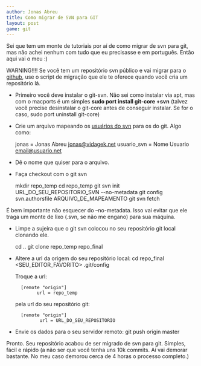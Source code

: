 ```yaml
---
author: Jonas Abreu
title: Como migrar de SVN para GIT
layout: post
game: git
---
```


Sei que tem um monte de tutoriais por aí de como migrar de svn para git, mas não achei nenhum com tudo que eu precisasse e em português. Então aqui vai o meu :)

WARNING!!!! Se você tem um repositório svn público e vai migrar para o [github][1], use o script de migração que ele te oferece quando você cria um repositório lá.

*  Primeiro você deve instalar o git-svn. Não sei como instalar via apt, mas com o macports é um simples **sudo port install git-core +svn** (talvez você precise desinstalar o git-core antes de conseguir instalar. Se for o caso, sudo port uninstall git-core)
*  Crie um arquivo mapeando os [usuários do svn][2] para os do git. Algo como:
	
	jonas = Jonas Abreu <jonas@vidagek.net>
	usuario_svn = Nome Usuario <email@usuario.net>
    
* Dê o nome que quiser para o arquivo.
* Faça checkout com o git svn

	mkdir repo_temp
	cd repo_temp
	git svn init URL_DO_SEU_REPOSITORIO_SVN --no-metadata
	git config svn.authorsfile ARQUIVO_DE_MAPEAMENTO
	git svn fetch
        
É bem importante não esquecer do –no-metadata. Isso vai evitar que ele traga um monte de lixo (.svn, se não me engano) para sua máquina.

* Limpe a sujeira que o git svn colocou no seu repositório git local clonando ele.
	
	cd ..
	git clone repo_temp repo_final

* Altere a url da origem do seu repositório local:
        cd repo_final
        <SEU_EDITOR_FAVORITO> .git/config
        
    
    Troque a url:
    
        [remote "origin"]
              url = repo_temp
        
    
    pela url do seu repositório git:
    
        [remote "origin"]
               url = URL_DO_SEU_REPOSITORIO
        

*   Envie os dados para o seu servidor remoto: 
        git push origin master

Pronto. Seu repositório acabou de ser migrado de svn para git. Simples, fácil e rápido (a não ser que você tenha uns 10k commits. Aí vai demorar bastante. No meu caso demorou cerca de 4 horas o processo completo.) 
        
 [1]: http://github.com
 [2]: http://vidageek.net/2009/06/15/como-descobrir-todos-que-commitaram-em-um-repositorio-svn/

